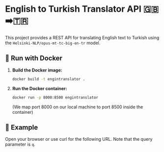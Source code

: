 # English to Turkish Translator API 🇬🇧➡️🇹🇷

This project provides a REST API for translating English text to Turkish using the `Helsinki-NLP/opus-mt-tc-big-en-tr` model.

## 🚀 Run with Docker

1.  **Build the Docker image:**
    ```bash
    docker build -t engintranslator .
    ```

2.  **Run the Docker container:**
    ```bash
    docker run -p 8000:8500 engintranslator
    ```
    (We map port 8000 on our local machine to port 8500 inside the container)

## 🧪 Example

Open your browser or use curl for the following URL. Note that the query parameter is `q`.